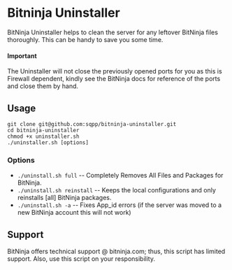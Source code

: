 # Bitninja Uninstaller

BitNinja Uninstaller helps to clean the server for any leftover BitNinja files thoroughly. 
This can be handy to save you some time. 

#### Important

The Uninstaller will not close the previously opened ports for you as this is Firewall dependent, kindly see the BitNinja docs for reference of the ports and close them by hand.

## Usage 

```
git clone git@github.com:sqpp/bitninja-uninstaller.git
cd bitninja-uninstaller
chmod +x uninstaller.sh
./uninstaller.sh [options]
```

### Options

- `./uninstall.sh full` -- Completely Removes All Files and Packages for BitNinja.
- `./uninstall.sh reinstall` -- Keeps the local configurations and only reinstalls [all] BitNinja packages.
- `./uninstall.sh -a` -- Fixes App_id errors (if the server was moved to a new BitNinja account this will not work)


## Support

BitNinja offers technical support @ bitninja.com; thus, this script has limited support. 
Also, use this script on your responsibility.
